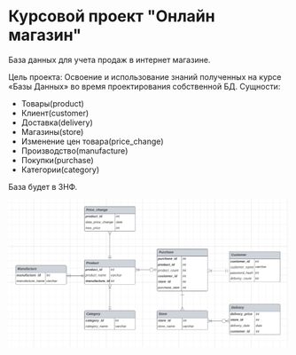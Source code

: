 # Курсовой проект "Онлайн магазин"
База данных для учета продаж в интернет магазине.

Цель проекта: Освоение и использование знаний полученных на курсе «Базы Данных» во время проектирования собственной БД.
Сущности:
* Товары(product)
* Клиент(customer)
* Доставка(delivery)
* Магазины(store)
* Изменение цен товара(price_change)
* Производство(manufacture)
* Покупки(purchase)
* Категории(category)

База будет в 3НФ.


<img src="/concept.png" alt="Концептуальная модель" title="Концептуальная модель" style="max-width: 100%;">
